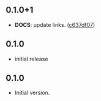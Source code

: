## 0.1.0+1

 - **DOCS**: update links. ([c637df07](https://github.com/K9i-0/text_style_preview/commit/c637df07eba13017a3816527c586d915f24dc122))

## 0.1.0

 - initial release

## 0.1.0

- Initial version.
